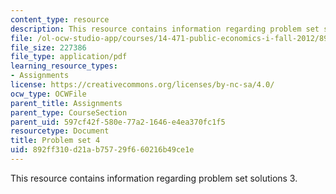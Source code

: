 ```yaml
---
content_type: resource
description: This resource contains information regarding problem set solutions 3.
file: /ol-ocw-studio-app/courses/14-471-public-economics-i-fall-2012/892ff310d21ab75729f660216b49ce1e_MIT14_471F12_pset4.pdf
file_size: 227386
file_type: application/pdf
learning_resource_types:
- Assignments
license: https://creativecommons.org/licenses/by-nc-sa/4.0/
ocw_type: OCWFile
parent_title: Assignments
parent_type: CourseSection
parent_uid: 597cf42f-580e-77a2-1646-e4ea370fc1f5
resourcetype: Document
title: Problem set 4
uid: 892ff310-d21a-b757-29f6-60216b49ce1e
---
```

This resource contains information regarding problem set solutions 3.